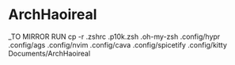 # ArchHaoireal
_TO MIRROR RUN
cp -r .zshrc .p10k.zsh .oh-my-zsh .config/hypr .config/ags .config/nvim .config/cava .config/spicetify .config/kitty  Documents/ArchHaoireal 

